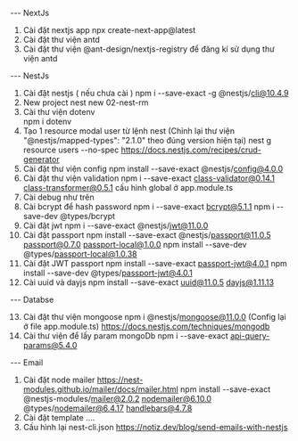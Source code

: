--- NextJs

1. Cài đặt nextjs app
   npx create-next-app@latest
2. Cài đặt thư viện antd
3. Cài đặt thư viện @ant-design/nextjs-registry để đăng kí sử dụng thư viện antd

--- NestJs

1. Cài đặt nestjs ( nếu chưa cài )
   npm i --save-exact -g @nestjs/cli@10.4.9
2. New project
   nest new 02-nest-rm
3. Cài thư viện dotenv  
   npm i dotenv
4. Tạo 1 resource modal user từ lệnh nest
   (Chỉnh lại thư viện "@nestjs/mapped-types": "2.1.0" theo đúng version hiện tại)
   nest g resource users --no-spec
   https://docs.nestjs.com/recipes/crud-generator
5. Cài đặt thư viện config
   npm install --save-exact @nestjs/config@4.0.0
6. Cài đặt thư viện validation
   npm i --save-exact class-validator@0.14.1 class-transformer@0.5.1
   cấu hình global ở app.module.ts
7. Cài debug như trên
8. Cài bcrypt để hash password
   npm i --save-exact bcrypt@5.1.1
   npm i --save-dev @types/bcrypt
9. Cài đặt jwt
   npm i --save-exact @nestjs/jwt@11.0.0
10. Cài đặt passport
    npm install --save-exact @nestjs/passport@11.0.5 passport@0.7.0 passport-local@1.0.0
    npm install --save-dev @types/passport-local@1.0.38
11. Cài đặt JWT passport
    npm install --save-exact passport-jwt@4.0.1
    npm install --save-dev @types/passport-jwt@4.0.1
12. Cài uuid và dayjs
    npm install --save-exact uuid@11.0.5 dayjs@1.11.13

--- Databse

13. Cài đặt thư viện mongoose
    npm i @nestjs/mongoose@11.0.0
    (Config lại ở file app.module.ts)
    https://docs.nestjs.com/techniques/mongodb
14. Cài thư viện để lấy param mongoDb
    npm i --save-exact api-query-params@5.4.0

--- Email

1. Cài đặt node mailer
   https://nest-modules.github.io/mailer/docs/mailer.html
   npm install --save-exact @nestjs-modules/mailer@2.0.2 nodemailer@6.10.0 @types/nodemailer@6.4.17 handlebars@4.7.8
2. Cài đặt template ....
3. Cấu hình lại nest-cli.json
   https://notiz.dev/blog/send-emails-with-nestjs
